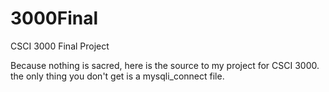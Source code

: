 3000Final
=========

CSCI 3000 Final Project

Because nothing is sacred, here is the source to my project for CSCI 3000. the only thing you don't get is a mysqli_connect file.
